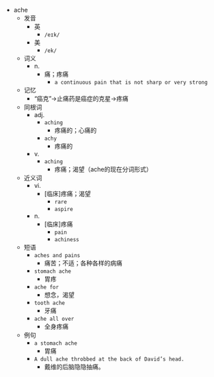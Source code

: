 - ache
  - 发音
    - 英
      - `/eɪk/`
    - 美
      - `/ek/`
  - 词义
    - n.
      - 痛；疼痛
        - `a continuous pain that is not sharp or very strong`
  - 记忆
    - “癌克”→止痛药是癌症的克星→疼痛
  - 同根词
    - adj.
      - `aching`
        - 疼痛的；心痛的
      - `achy`
        - 疼痛的
    - v.
      - `aching`
        - 疼痛；渴望（ache的现在分词形式）
  - 近义词
    - vi.
      - [临床]疼痛；渴望
        - `rare`
        - `aspire`
    - n.
      - [临床]疼痛
        - `pain`
        - `achiness`
  - 短语
    - `aches and pains`
      - 痛苦；不适；各种各样的病痛 
    - `stomach ache`
      - 胃疼 
    - `ache for`
      - 想念，渴望 
    - `tooth ache`
      - 牙痛 
    - `ache all over`
      - 全身疼痛 
  - 例句
    - `a stomach ache`
      - 胃痛
    - `A dull ache throbbed at the back of David’s head.`
      - 戴维的后脑隐隐抽痛。

